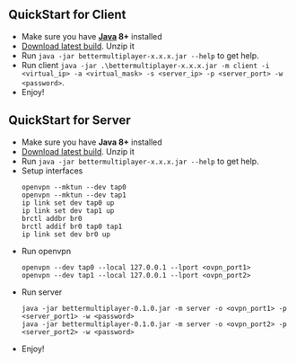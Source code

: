 ## QuickStart for Client
* Make sure you have **[Java](https://jdk.java.net/11/) 8+** installed
* [Download latest build](https://github.com/Immueggpain/bettermultiplayer/releases). Unzip it
* Run `java -jar bettermultiplayer-x.x.x.jar --help` to get help.
* Run client `java -jar .\bettermultiplayer-x.x.x.jar -m client -i <virtual_ip> -a <virtual_mask> -s <server_ip> -p <server_port> -w <password>`.
* Enjoy!

## QuickStart for Server
* Make sure you have **Java 8+** installed
* [Download latest build](https://github.com/Immueggpain/bettermultiplayer/releases). Unzip it
* Run `java -jar bettermultiplayer-x.x.x.jar --help` to get help.
* Setup interfaces
  ```
  openvpn --mktun --dev tap0
  openvpn --mktun --dev tap1
  ip link set dev tap0 up
  ip link set dev tap1 up
  brctl addbr br0
  brctl addif br0 tap0 tap1
  ip link set dev br0 up
  ```
* Run openvpn
  ```
  openvpn --dev tap0 --local 127.0.0.1 --lport <ovpn_port1>
  openvpn --dev tap1 --local 127.0.0.1 --lport <ovpn_port2>
  ```
* Run server
  ```
  java -jar bettermultiplayer-0.1.0.jar -m server -o <ovpn_port1> -p <server_port1> -w <password>
  java -jar bettermultiplayer-0.1.0.jar -m server -o <ovpn_port2> -p <server_port2> -w <password>
  ```
* Enjoy!
